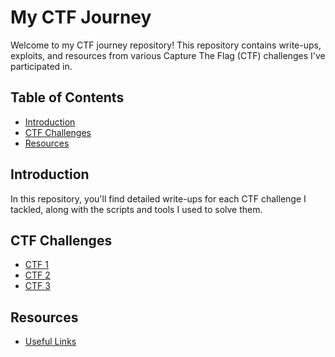# My CTF Journey

Welcome to my CTF journey repository! This repository contains write-ups, exploits, and resources from various Capture The Flag (CTF) challenges I've participated in.

## Table of Contents

- [Introduction](#introduction)
- [CTF Challenges](#ctf-challenges)
- [Resources](#resources)

## Introduction

In this repository, you'll find detailed write-ups for each CTF challenge I tackled, along with the scripts and tools I used to solve them.

## CTF Challenges

- [CTF 1](CTFs/CTF1/Writeup.md)
- [CTF 2](CTFs/CTF2/Writeup.md)
- [CTF 3](CTFs/CTF3/Writeup.md)

## Resources

- [Useful Links](Resources/UsefulLinks.md)
